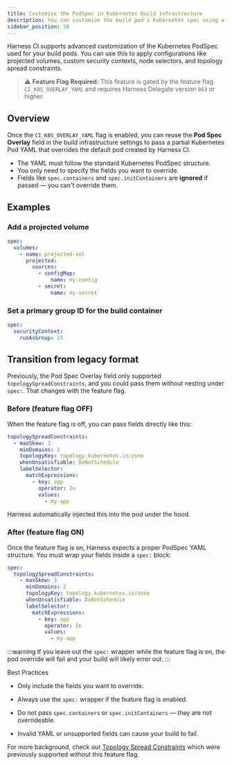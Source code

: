 ```yaml
---
title: Customize the PodSpec in Kubernetes build infrastructure
description: You can customize the build pod's Kubernetes spec using a Pod Spec Overlay field in Harness CI.
sidebar_position: 50
---
```


Harness CI supports advanced customization of the Kubernetes PodSpec used for your build pods. You can use this to apply configurations like projected volumes, custom security contexts, node selectors, and topology spread constraints.

> ⚠️ **Feature Flag Required:** This feature is gated by the feature flag `CI_K8S_OVERLAY_YAML` and requires Harness Delegate version `863` or higher.

## Overview

Once the `CI_K8S_OVERLAY_YAML` flag is enabled, you can reuse the **Pod Spec Overlay** field in the build infrastructure settings to pass a partial Kubernetes Pod YAML that overrides the default pod created by Harness CI.

- The YAML must follow the standard Kubernetes PodSpec structure.
- You only need to specify the fields you want to override.
- Fields like `spec.containers` and `spec.initContainers` are **ignored** if passed — you can't override them.

## Examples

### Add a projected volume

```yaml
spec:
  volumes:
    - name: projected-vol
      projected:
        sources:
          - configMap:
              name: my-config
          - secret:
              name: my-secret
```

### Set a primary group ID for the build container
```yaml
spec:
  securityContext:
    runAsGroup: 15
```

## Transition from legacy format

Previously, the Pod Spec Overlay field only supported `topologySpreadConstraints`, and you could pass them without nesting under `spec:`. That changes with the feature flag.

### Before (feature flag OFF)

When the feature flag is off, you can pass fields directly like this:

```yaml
topologySpreadConstraints:
  - maxSkew: 3
    minDomains: 2
    topologyKey: topology.kubernetes.io/zone
    whenUnsatisfiable: DoNotSchedule
    labelSelector:
      matchExpressions:
        - key: app
          operator: In
          values:
            - my-app
```

Harness automatically injected this into the pod under the hood.

### After (feature flag ON)

Once the feature flag is on, Harness expects a proper PodSpec YAML structure. You must wrap your fields inside a `spec:` block:

```yaml
spec:
  topologySpreadConstraints:
    - maxSkew: 3
      minDomains: 2
      topologyKey: topology.kubernetes.io/zone
      whenUnsatisfiable: DoNotSchedule
      labelSelector:
        matchExpressions:
          - key: app
            operator: In
            values:
              - my-app
```

:::warning
If you leave out the `spec:` wrapper while the feature flag is on, the pod override will fail and your build will likely error out.
:::

Best Practices
- Only include the fields you want to override.

- Always use the `spec:` wrapper if the feature flag is enabled.

- Do not pass `spec.containers` or `spec.initContainers` — they are not overrideable.

- Invalid YAML or unsupported fields can cause your build to fail.

For more background, check out [Topology Spread Constraints](/docs/continuous-integration/use-ci/set-up-build-infrastructure/k8s-build-infrastructure/set-up-a-kubernetes-cluster-build-infrastructure/#topology-spread-constraints) which were previously supported without this feature flag.